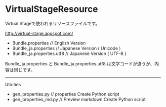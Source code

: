 VirtualStageResource
====================

Virtual Stageで使われるリソースファイルです。
 
 http://virtual-stage.appspot.com/

 - Bundle.properties // English Version
 - Bundle_ja.properties // Japanese Version ( Unicode )
 - Bundle_ja.properties.utf8 // Japanese Version ( UTF-8 )
 
Bundle_ja.properties と Bundle_ja.properties.utf8 は文字コードが違うが、内容は同じです。
 
------------------------------------
 Utirities
 
 - gen_properties.py // properties Create Python script
 - gen_properties_md.py // Preview markdown Create Python script

